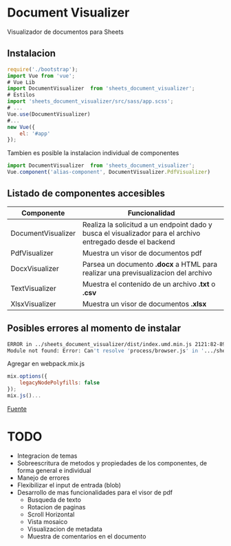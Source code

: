 # Document Visualizer

Visualizador de documentos para Sheets

## Instalacion
```js
require('./bootstrap');
import Vue from 'vue';
# Vue Lib
import DocumentVisualizer  from 'sheets_document_visualizer';
# Estilos
import 'sheets_document_visualizer/src/sass/app.scss';
# ...
Vue.use(DocumentVisualizer)
#...
new Vue({
    el: '#app'
});

```
Tambien es posible la instalacion individual de componentes
```js
import DocumentVisualizer  from 'sheets_document_visualizer';
Vue.component('alias-component', DocumentVisualizer.PdfVisualizer)
```

## Listado de componentes accesibles
| Componente | Funcionalidad |
|---|---|
|DocumentVisualizer| Realiza la solicitud a un endpoint dado y busca el visualizador para el archivo entregado desde el backend|
|PdfVisualizer| Muestra un visor de documentos pdf |
|DocxVisualizer| Parsea un documento **.docx** a HTML para realizar una previsualizacion del archivo|
|TextVisualizer| Muestra el contenido de un archivo **.txt** o **.csv**|
|XlsxVisualizer| Muestra un visor de documentos **.xlsx**|
## Posibles errores al momento de instalar
```bash
ERROR in ../sheets_document_visualizer/dist/index.umd.min.js 2121:82-89
Module not found: Error: Can't resolve 'process/browser.js' in '.../sheets_document_visualizer/dist'
```
Agregar en webpack.mix.js
```js
mix.options({
    legacyNodePolyfills: false
});
mix.js()...
```
[Fuente](https://laravel-mix.com/docs/6.0/legacy-node-polyfills)

# TODO
- Integracion de temas
- Sobreescritura de metodos y propiedades de los componentes, de forma general e individual
- Manejo de errores
- Flexibilizar el input de entrada (blob) 
- Desarrollo de mas funcionalidades para el visor de pdf
    - Busqueda de texto
    - Rotacion de paginas
    - Scroll Horizontal 
    - Vista mosaico
    - Visualizacion de metadata
    - Muestra de comentarios en el documento